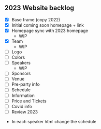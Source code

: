 ## 2023 Website backlog
- [x] Base frame (copy 2022)
- [x] Initial  coming soon homepage + link
- [x] Homepage sync with 2023 homepage
   - WIP
- [x] Team
   - WIP
- [ ] Logo
- [ ] Colors
- [ ] Speakers
   - WIP
- [ ] Sponsors
- [ ] Venue
- [ ] Pre-party info
- [ ] Schedule
- [ ] Information
- [ ] Price and Tickets
- [ ] Covid info
- [ ] Review 2023
- In each speaker html change the schedule
